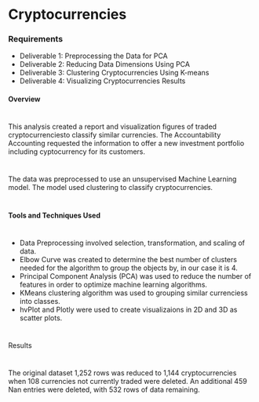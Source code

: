 # Cryptocurrencies
### Requirements
* Deliverable 1: Preprocessing the Data for PCA
* Deliverable 2: Reducing Data Dimensions Using PCA
* Deliverable 3: Clustering Cryptocurrencies Using K-means
* Deliverable 4: Visualizing Cryptocurrencies Results
#### Overview
# 
This analysis created a report and visualization figures of traded cryptocurrenciesto classify similar currencies. The Accountability Accounting requested the information to offer a new investment portfolio including cyptocurrency for its customers.
#
The data was preprocessed to use an unsupervised Machine Learning model.  The model used clustering to classify cryptocurrencies. 
#
#### Tools and Techniques Used
#
* Data Preprocessing  involved selection, transformation,  and scaling of data.
* Elbow Curve was created to determine the best number of clusters needed for the algorithm to group the objects by, in our case it is 4.
* Principal Component Analysis (PCA) was used to reduce the number of features in order to optimize machine learning algorithms.
* KMeans clustering algorithm was used to grouping similar currenciess into classes.
* hvPlot and  Plotly were used to create visualizaions in 2D and 3D as scatter plots.
#
Results
#
The original dataset 1,252 rows was reduced to 1,144 cryptocurrencies when 108 currencies not currently traded were deleted. An additional 459 Nan entries were deleted, with 532 rows of data remaining.